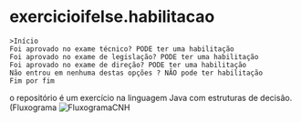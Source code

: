 # exercicioifelse.habilitacao

    >Início 
    Foi aprovado no exame técnico? PODE ter uma habilitação
    Foi aprovado no exame de legislação? PODE ter uma habilitação
    Foi aprovado no exame de direção? PODE ter uma habilitação
    Não entrou em nenhuma destas opções ? NÃO pode ter habilitação
    Fim por fim

o repositório é um exercício na linguagem Java com estruturas de decisão.
(Fluxograma ![FluxogramaCNH](https://user-images.githubusercontent.com/99374140/168493809-7f6e834b-7c99-46c3-b9cf-b3887cb08b35.png)
